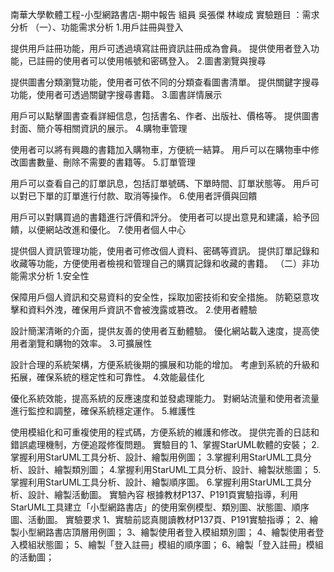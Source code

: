 南華大學軟體工程-小型網路書店-期中報告 組員 吳張傑 林峻成
實驗題目 ：需求分析
（一）、功能需求分析
1.用戶註冊與登入

提供用戶註冊功能，用戶可透過填寫註冊資訊註冊成為會員。
提供使用者登入功能，已註冊的使用者可以使用帳號和密碼登入。
2.圖書瀏覽與搜尋

提供圖書分類瀏覽功能，使用者可依不同的分類查看圖書清單。
提供關鍵字搜尋功能，使用者可透過關鍵字搜尋書籍。
3.圖書詳情展示

用戶可以點擊圖書查看詳細信息，包括書名、作者、出版社、價格等。
提供圖書封面、簡介等相關資訊的展示。
4.購物車管理

使用者可以將有興趣的書籍加入購物車，方便統一結算。
用戶可以在購物車中修改圖書數量、刪除不需要的書籍等。
5.訂單管理

用戶可以查看自己的訂單訊息，包括訂單號碼、下單時間、訂單狀態等。
用戶可以對已下單的訂單進行付款、取消等操作。
6.使用者評價與回饋

用戶可以對購買過的書籍進行評價和評分。
使用者可以提出意見和建議，給予回饋，以便網站改進和優化。
7.使用者個人中心

提供個人資訊管理功能，使用者可修改個人資料、密碼等資訊。
提供訂單記錄和收藏等功能，方便使用者檢視和管理自己的購買記錄和收藏的書籍。
（二）非功能需求分析
1.安全性

保障用戶個人資訊和交易資料的安全性，採取加密技術和安全措施。
防範惡意攻擊和資料外洩，確保用戶資訊不會被洩露或篡改。
2.使用者體驗

設計簡潔清晰的介面，提供友善的使用者互動體驗。
優化網站載入速度，提高使用者瀏覽和購物的效率。
3.可擴展性

設計合理的系統架構，方便系統後期的擴展和功能的增加。
考慮到系統的升級和拓展，確保系統的穩定性和可靠性。
4.效能最佳化

優化系統效能，提高系統的反應速度和並發處理能力。
對網站流量和使用者流量進行監控和調整，確保系統穩定運作。
5.維護性

使用模組化和可重複使用的程式碼，方便系統的維護和修改。
提供完善的日誌和錯誤處理機制，方便追蹤修復問題。
實驗目的
1、掌握StarUML軟體的安裝；
2.掌握利用StarUML工具分析、設計、繪製用例圖；
3.掌握利用StarUML工具分析、設計、繪製類別圖；
4.掌握利用StarUML工具分析、設計、繪製狀態圖；
5.掌握利用StarUML工具分析、設計、繪製順序圖。
6.掌握利用StarUML工具分析、設計、繪製活動圖。
實驗內容
根據教材P137、P191頁實驗指導，利用StarUML工具建立「小型網路書店」的使用案例模型、類別圖、狀態圖、順序圖、活動圖。
實驗要求
1、實驗前認真閱讀教材P137頁、P191實驗指導；
2、繪製小型網路書店頂層用例圖；
3、繪製使用者登入模組類別圖；
4、繪製使用者登入模組狀態圖；
5、繪製「登入註冊」模組的順序圖；
6、繪製「登入註冊」模組的活動圖；
